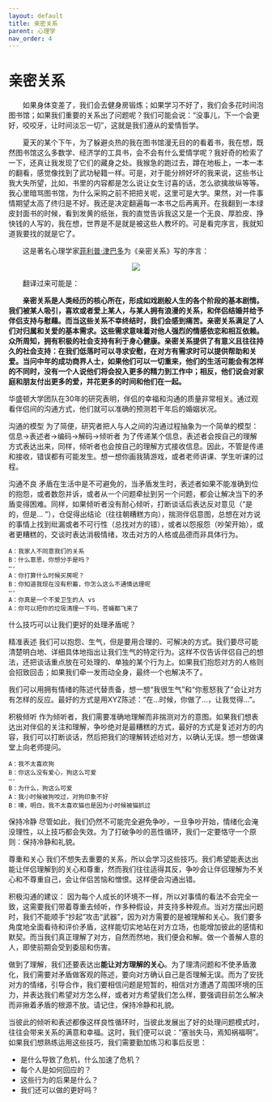```yaml
---
layout: default
title: 亲密关系
parent: 心理学
nav_order: 4
---
```


# 亲密关系  

&emsp;&emsp;如果身体变差了，我们会去健身房锻炼；如果学习不好了，我们会多花时间泡图书馆；如果我们重要的关系出了问题呢？我们可能会说：“没事儿，下一个会更好，咬咬牙，让时间淡忘一切”，这就是我们遵从的爱情哲学。  

&emsp;&emsp;夏天的某个下午，为了躲避炎热的我在图书馆漫无目的的看着书，我在想，既然图书馆这么多数学、经济学的工具书，会不会有什么爱情学呢？我好奇的检索了一下，还真让我发现了它们的藏身之处。我猴急的跑过去，蹲在地板上，一本一本的翻看，感觉像找到了武功秘籍一样。可是，对于能分辨好坏的我来说，这些书让我大失所望，比如，书里的内容都是怎么说让女生讨喜的话，怎么欲擒故纵等等。我心里暗骂图书馆，为什么采购之前不把把关呢，这里可是大学。果然，对一件事情期望太高了终归是不好。我还是决定翻遍每一本书之后再离开。在我翻到一本绿皮封面书的时候，看到发黄的纸张，我的直觉告诉我这又是一个无良、厚脸皮、挣快钱的人写的，我在想，世界是不是就是被这些人教坏的。可是看完序言，我就知道我要找的就是它了。

&emsp;&emsp;这是著名心理学家[菲利普·津巴多](https://baike.baidu.com/item/菲利普·津巴多/2465932?fromtitle=菲利普津巴多&fromid=11205152&fr=aladdin)为《亲密关系》写的序言：  

<div style="text-align:center"><img src="https://pic2.zhimg.com/80/v2-c3160ec52465fa3f11465bb66b692ded_1440w.jpg" align=center/></div>  

&emsp;&emsp;翻译过来可能是：  

**&emsp;&emsp;亲密关系是人类经历的核心所在，形成如戏剧般人生的各个阶段的基本剧情。我们被某人吸引，喜欢或者爱上某人，与某人拥有浪漫的关系，和伴侣结婚并给予伴侣支持与慰藉。而当这些关系不幸终结时，我们会感到痛苦。亲密关系满足了人们对归属和关爱的基本需求。这些需求意味着对他人强烈的情感依恋和相互依赖。众所周知，拥有积极的社会支持有利于身心健康。亲密关系提供了有意义且往往持久的社会支持：在我们低落时可以寻求安慰，在对方有需求时可以提供帮助和关爱。当问中年的成功商界人士，如果他们可以一切重来，他们的生活可能会有怎样的不同时，没有一个人说他们将会投入更多的精力到工作中；相反，他们说会对家庭和朋友付出更多的爱，并花更多的时间和他们在一起。**  



华盛顿大学团队在30年的研究表明，伴侣的幸福和沟通的质量非常相关。通过观看伴侣间的沟通方式，他们就可以准确的预测若干年后的婚姻状况。

沟通的模型
为了简便，研究者把人与人之间的沟通过程抽象为一个简单的模型：
信息->表述者->编码->解码->倾听者
为了传递某个信息，表述者会按自己的理解方式表达出来，同样，倾听者也会按自己的理解方式接收信息。因此，不管是传递和接收，错误都有可能发生。想一想你画我猜游戏，或者老师讲课、学生听课的过程。

沟通不良
矛盾在生活中是不可避免的，当矛盾发生时，表述者如果不能准确到位的抱怨，或者数怨并诉，或者从一个问题牵扯到另一个问题，都会让解决当下的矛盾变得困难。同样，如果倾听者没有耐心倾听，打断谈话后表达反对意见（“是的，但是… ”），仓促得出结论（往往朝糟糕方向），揣测伴侣意图，总想在对方说的事情上找到纰漏或者不可行性（总找对方的错），或者以怨报怨（吵架开始），或者更糟糕的，交谈时表达消极情绪，攻击对方的人格或品德而非具体行为。
```
A：我家人不同意我们的关系
B：什么意思，你想分手是吗？
—-
A：你打算什么时候买房呢？
B：你知道我现在没有积蓄，你怎么这么不通情达理呢
—-
A：你真是一个不爱卫生的人 vs
A：你可以把你的垃圾清理一下吗，苍蝇都飞来了
```

什么技巧可以让我们更好的处理矛盾呢？

精准表述
我们可以抱怨、生气，但是要用合理的、可解决的方式。我们要尽可能清楚明白地、详细具体地指出让我们生气的特定行为。这样不仅告诉伴侣自己的想法，还把谈话重点放在可处理的、单独的某个行为上。如果我们抱怨对方的人格则会招致回击；如果我们牵一发而动全身，最终一个也解决不了。

我们可以用拥有情绪的陈述代替责备，想一想“我很生气”和“你惹怒我了”会让对方有怎样的反应。最好的方式是用XYZ陈述：“在…时候，你做了…，让我觉得…”。


积极倾听
作为倾听者，我们需要准确地理解而非揣测对方的意图。如果我们想表达出对伴侣的关注和理解，争吵绝对是最糟糕的方式，最好的方式是复述对方的内容，我们可以打断谈话，然后把我们的理解转述给对方，以确认无误。想一想做课堂上向老师提问。

```
A：我不太喜欢狗
B：你这么没有爱心，狗这么可爱
—-
B：为什么，狗这么可爱
A：我小时候被狗咬过，对狗印象不好
B：噢，明白，我不太喜欢猫也是因为小时候被猫抓过
```

保持冷静
尽管如此，我们仍然不可能完全避免争吵，一旦争吵开始，情绪化会淹没理性，以上技巧都会失效。为了打破争吵的恶性循环，我们一定要恪守一个原则：保持冷静和礼貌。

尊重和关心
我们不想失去重要的关系，所以会学习这些技巧。我们希望能表达出能让伴侣理解到的关心和尊重，然而我们往往适得其反，争吵会让伴侣理解为不关心和不尊重自己，会让伴侣苦恼和憎恨。这样便会沟通出错。

积极沟通的建议：
因为每个人成长的环境不一样，所以对事情的看法不会完全一致，这需要我们带着尊重去倾听，作多种假设，并支持多种观点。当对方摆出问题时，我们不能顺手“抄起”攻击“武器”，因为对方需要的是被理解和关心。我们要多角度地全面看待和评价矛盾，这样能切实地站在对方立场，也能增加彼此的感情和默契。而当我们真正理解了对方，自然而然地，我们便会和解。做一个善解人意的人，即使前期会受到委屈和伤害。

做到了理解，我们还要表达出**能让对方理解的关心**。为了理清问题和不使矛盾激化，我们需要对矛盾做客观的陈述，要向对方确认自己是否理解无误。而为了安抚对方的情绪，引导合作，我们要相信问题是短暂的，相信对方遭遇了周围环境的压力，并表达我们希望对方怎么样，或者对方希望我们怎么样，要强调目前怎么解决而非揪着矛盾的根源不放。请记住，保持冷静和礼貌。

当彼此的倾听和表述都像这样良性循环时，当彼此发展出了好的处理问题模式时，往往会带来关系的满意和幸福。这时，我们便可以说：“塞翁失马，焉知祸福啊”。如果我们想熟练运用这些技巧，我们需要勤加练习和事后反思：
* 是什么导致了危机，什么加速了危机？
* 每个人是如何回应的？
* 这些行为的后果是什么？
* 我们还可以做的更好吗？

